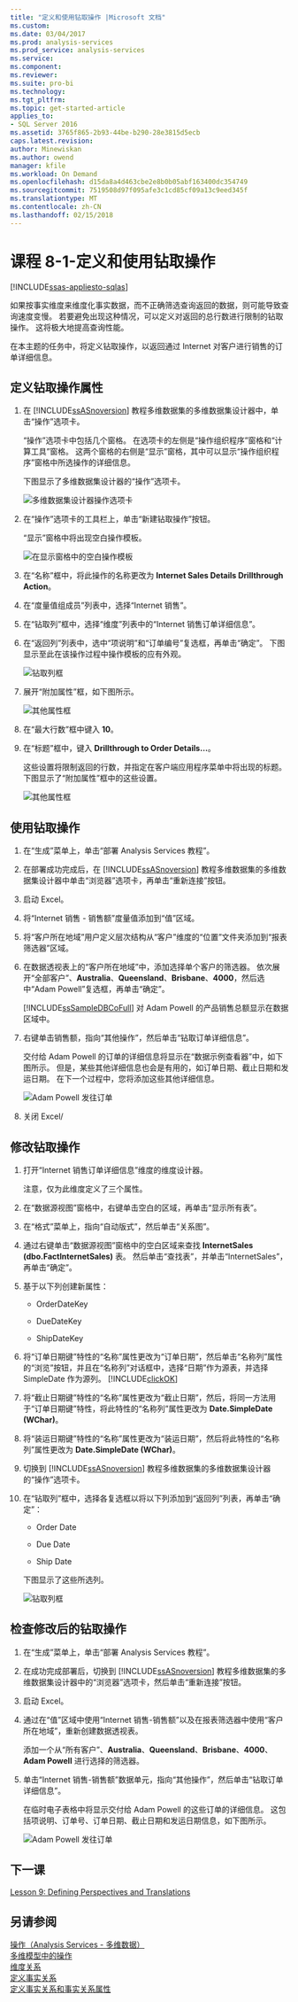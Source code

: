 ```yaml
---
title: "定义和使用钻取操作 |Microsoft 文档"
ms.custom: 
ms.date: 03/04/2017
ms.prod: analysis-services
ms.prod_service: analysis-services
ms.service: 
ms.component: 
ms.reviewer: 
ms.suite: pro-bi
ms.technology: 
ms.tgt_pltfrm: 
ms.topic: get-started-article
applies_to:
- SQL Server 2016
ms.assetid: 3765f865-2b93-44be-b290-28e3815d5ecb
caps.latest.revision: 
author: Minewiskan
ms.author: owend
manager: kfile
ms.workload: On Demand
ms.openlocfilehash: d15da8a4d463cbe2e8b0b05abf163400dc354749
ms.sourcegitcommit: 7519508d97f095afe3c1cd85cf09a13c9eed345f
ms.translationtype: MT
ms.contentlocale: zh-CN
ms.lasthandoff: 02/15/2018
---
```

# <a name="lesson-8-1---defining-and-using-a-drillthrough-action"></a>课程 8-1-定义和使用钻取操作
[!INCLUDE[ssas-appliesto-sqlas](../includes/ssas-appliesto-sqlas.md)]

如果按事实维度来维度化事实数据，而不正确筛选查询返回的数据，则可能导致查询速度变慢。 若要避免出现这种情况，可以定义对返回的总行数进行限制的钻取操作。 这将极大地提高查询性能。  
  
在本主题的任务中，将定义钻取操作，以返回通过 Internet 对客户进行销售的订单详细信息。  
  
## <a name="defining-the-drillthrough-action-properties"></a>定义钻取操作属性  
  
1.  在 [!INCLUDE[ssASnoversion](../includes/ssasnoversion-md.md)] 教程多维数据集的多维数据集设计器中，单击“操作”选项卡。  
  
    “操作”选项卡中包括几个窗格。 在选项卡的左侧是“操作组织程序”窗格和“计算工具”窗格。 这两个窗格的右侧是“显示”窗格，其中可以显示“操作组织程序”窗格中所选操作的详细信息。  
  
    下图显示了多维数据集设计器的“操作”选项卡。  
  
    ![多维数据集设计器操作选项卡](../analysis-services/media/l8-action1.gif "多维数据集设计器操作选项卡")  
  
2.  在“操作”选项卡的工具栏上，单击“新建钻取操作”按钮。  
  
    “显示”窗格中将出现空白操作模板。  
  
    ![在显示窗格中的空白操作模板](../analysis-services/media/l8-action2.gif "空的操作在显示窗格中的模板")  
  
3.  在“名称”框中，将此操作的名称更改为 **Internet Sales Details Drillthrough Action**。  
  
4.  在“度量值组成员”列表中，选择“Internet 销售”。  
  
5.  在“钻取列”框中，选择“维度”列表中的“Internet 销售订单详细信息”。  
  
6.  在“返回列”列表中，选中“项说明”和“订单编号”复选框，再单击“确定”。 下图显示至此在该操作过程中操作模板的应有外观。  
  
    ![钻取列框](../analysis-services/media/l8-action3.gif "钻取列中")  
  
7.  展开“附加属性”框，如下图所示。  
  
    ![其他属性框](../analysis-services/media/l8-action4.gif "其他属性框")  
  
8.  在“最大行数”框中键入 **10**。  
  
9. 在“标题”框中，键入 **Drillthrough to Order Details…**。  
  
    这些设置将限制返回的行数，并指定在客户端应用程序菜单中将出现的标题。 下图显示了“附加属性”框中的这些设置。  
  
    ![其他属性框](../analysis-services/media/l8-action5.gif "其他属性框")  
  
## <a name="using-the-drillthrough-action"></a>使用钻取操作  
  
1.  在“生成”菜单上，单击“部署 Analysis Services 教程”。  
  
2.  在部署成功完成后，在 [!INCLUDE[ssASnoversion](../includes/ssasnoversion-md.md)] 教程多维数据集的多维数据集设计器中单击“浏览器”选项卡，再单击“重新连接”按钮。  
  
3.  启动 Excel。  
  
4.  将“Internet 销售 - 销售额”度量值添加到“值”区域。  
  
5.  将“客户所在地域”用户定义层次结构从“客户”维度的“位置”文件夹添加到“报表筛选器”区域。  
  
6.  在数据透视表上的“客户所在地域”中，添加选择单个客户的筛选器。 依次展开“全部客户”、**Australia**、**Queensland**、**Brisbane**、**4000**，然后选中“Adam Powell”复选框，再单击“确定”。  
  
    [!INCLUDE[ssSampleDBCoFull](../includes/sssampledbcofull-md.md)] 对 Adam Powell 的产品销售总额显示在数据区域中。  
  
7.  右键单击销售额，指向“其他操作”，然后单击“钻取订单详细信息”。  
  
    交付给 Adam Powell 的订单的详细信息将显示在“数据示例查看器”中，如下图所示。 但是，某些其他详细信息也会是有用的，如订单日期、截止日期和发运日期。 在下一个过程中，您将添加这些其他详细信息。  
  
    ![Adam Powell 发往订单](../analysis-services/media/l8-action6.gif "到 Adam Powell 已发货的订单")  
  
8.  关闭 Excel/  
  
## <a name="modifying-the-drillthrough-action"></a>修改钻取操作  
  
1.  打开“Internet 销售订单详细信息”维度的维度设计器。  
  
    注意，仅为此维度定义了三个属性。  
  
2.  在“数据源视图”窗格中，右键单击空白的区域，再单击“显示所有表”。  
  
3.  在“格式”菜单上，指向“自动版式”，然后单击“关系图”。  
  
4.  通过右键单击“数据源视图”窗格中的空白区域来查找 **InternetSales (dbo.FactInternetSales)** 表。 然后单击“查找表”，并单击“InternetSales”，再单击“确定”。  
  
5.  基于以下列创建新属性：  
  
    -   OrderDateKey  
  
    -   DueDateKey  
  
    -   ShipDateKey  
  
6.  将“订单日期键”特性的“名称”属性更改为“订单日期”，然后单击“名称列”属性的“浏览”按钮，并且在“名称列”对话框中，选择“日期”作为源表，并选择 SimpleDate 作为源列。 [!INCLUDE[clickOK](../includes/clickok-md.md)]  
  
7.  将“截止日期键”特性的“名称”属性更改为“截止日期”，然后，将同一方法用于“订单日期键”特性，将此特性的“名称列”属性更改为 **Date.SimpleDate (WChar)**。  
  
8.  将“装运日期键”特性的“名称”属性更改为“装运日期”，然后将此特性的“名称列”属性更改为 **Date.SimpleDate (WChar)**。  
  
9. 切换到 [!INCLUDE[ssASnoversion](../includes/ssasnoversion-md.md)] 教程多维数据集的多维数据集设计器的“操作”选项卡。  
  
10. 在“钻取列”框中，选择各复选框以将以下列添加到“返回列”列表，再单击“确定”：  
  
    -   Order Date  
  
    -   Due Date  
  
    -   Ship Date  
  
    下图显示了这些所选列。  
  
    ![钻取列框](../analysis-services/media/l8-action7.gif "钻取列中")  
  
## <a name="reviewing-the-modified-drillthrough-action"></a>检查修改后的钻取操作  
  
1.  在“生成”菜单上，单击“部署 Analysis Services 教程”。  
  
2.  在成功完成部署后，切换到 [!INCLUDE[ssASnoversion](../includes/ssasnoversion-md.md)] 教程多维数据集的多维数据集设计器中的“浏览器”选项卡，然后单击“重新连接”按钮。  
  
3.  启动 Excel。  
  
4.  通过在“值”区域中使用“Internet 销售-销售额”以及在报表筛选器中使用“客户所在地域”，重新创建数据透视表。  
  
    添加一个从“所有客户”、**Australia**、**Queensland**、**Brisbane**、**4000**、**Adam Powell** 进行选择的筛选器。  
  
5.  单击“Internet 销售-销售额”数据单元，指向“其他操作”，然后单击“钻取订单详细信息”。  
  
    在临时电子表格中将显示交付给 Adam Powell 的这些订单的详细信息。 这包括项说明、订单号、订单日期、截止日期和发运日期信息，如下图所示。  
  
    ![Adam Powell 发往订单](../analysis-services/media/l8-action8.gif "到 Adam Powell 已发货的订单")  
  
## <a name="next-lesson"></a>下一课  
[Lesson 9: Defining Perspectives and Translations](../analysis-services/lesson-9-defining-perspectives-and-translations.md)  
  
## <a name="see-also"></a>另请参阅  
[操作（Analysis Services - 多维数据）](../analysis-services/multidimensional-models/actions-analysis-services-multidimensional-data.md)  
[多维模型中的操作](../analysis-services/multidimensional-models/actions-in-multidimensional-models.md)  
[维度关系](../analysis-services/multidimensional-models-olap-logical-cube-objects/dimension-relationships.md)  
[定义事实关系](../analysis-services/lesson-5-2-defining-a-fact-relationship.md)  
[定义事实关系和事实关系属性](../analysis-services/multidimensional-models/define-a-fact-relationship-and-fact-relationship-properties.md)  
  
  
  
